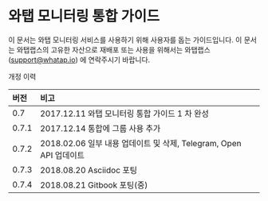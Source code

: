 # 와탭 모니터링 통합 가이드

이 문서는 와탭 모니터링 서비스를 사용하기 위해 사용자를 돕는 가이드입니다. 이 문서는 와탭랩스의 고유한 자산으로 재배포 또는 사용을 위해서는 와탭랩스\([support@whatap.io](mailto:support@whatap.io)\) 에 연락주시기 바랍니다.

개정 이력

| 버전 | 비고 |
| :--- | :--- |
| 0.7 | 2017.12.11 와탭 모니터링 통합 가이드 1 차 완성 |
| 0.7.1 | 2017.12.14 통합에 그룹 사용 추가 |
| 0.7.2 | 2018.02.06 일부 내용 업데이트 및 삭제, Telegram, Open API 업데이트 |
| 0.7.3 | 2018.08.20 Asciidoc 포팅 |
| 0.7.4 | 2018.08.21 Gitbook 포팅\(중\) |



